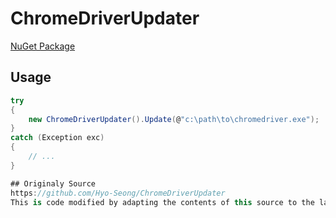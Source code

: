 # ChromeDriverUpdater

[NuGet Package](https://www.nuget.org/packages/ChromeDriverUpdate_net/)

## Usage

```csharp
try
{
    new ChromeDriverUpdater().Update(@"c:\path\to\chromedriver.exe");
}
catch (Exception exc)
{
    // ...
}

## Originaly Source
https://github.com/Hyo-Seong/ChromeDriverUpdater
This is code modified by adapting the contents of this source to the latest site. by-kuluck
